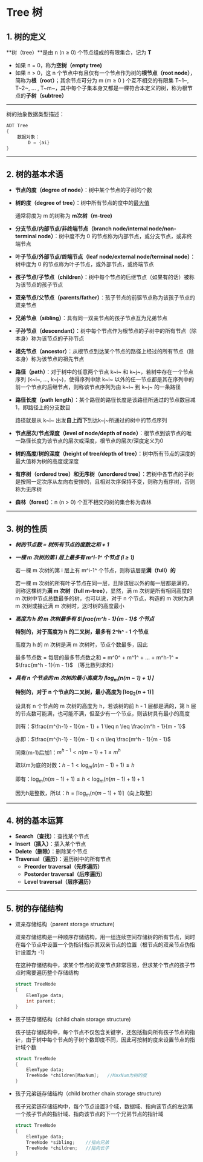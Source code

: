# Tree 树

## 1. 树的定义

**树（tree）**是由 n (n $\geq$ 0) 个节点组成的有限集合，记为 **T**

+ 如果 n = 0，称为**空树（empty tree)**
+ 如果 n > 0，这 n 个节点中有且仅有一个节点作为树的**根节点（root node）**，简称为**根（root）**；其余节点可分为 m (m $\geq$ 0 ) 个互不相交的有限集 T~1~, T~2~, ... , T~m~，其中每个子集本身又都是一棵符合本定义的树，称为根节点的**子树（subtree）**

---

树的抽象数据类型描述：

~~~C++
ADT Tree
{
    数据对象：
        D = {ai}
}
~~~

---

## 2. 树的基本术语

+ **节点的度（degree of node）**：树中某个节点的子树的个数

+ **树的度（degree of tree）**：树中所有节点的度中的<u>最大值</u>

  通常将度为 m 的树称为 **m次树（m-tree)**

  

+ **分支节点/内部节点/非终端节点（branch node/internal node/non-terminal node）**：树中度不为 0 的节点称为内部节点，或分支节点，或非终端节点

+ **叶子节点/外部节点/终端节点（leaf node/external node/terminal node）**：树中度为 0 的节点称为叶子节点，或外部节点，或终端节点

+ **孩子节点/子节点（children）**：树中每个节点的后继节点（如果有的话）被称为该节点的孩子节点

+ **双亲节点/父节点（parents/father）**：孩子节点的前驱节点称为该孩子节点的双亲节点

+ **兄弟节点（sibling）**：具有同一双亲节点的孩子节点互为兄弟节点

+ **子孙节点（descendant）**：树中每个节点作为根节点的子树中的所有节点（除本身）称为该节点的子孙节点

+ **祖先节点（ancestor）**：从根节点到达某个节点的路径上经过的所有节点（除本身）称为该节点的祖先节点



+ **路径（path）**：对于树中的任意两个节点 k~i~ 和 k~j~，若树中存在一个节点序列 (k~i~, ..., k~j~)，使得序列中除 k~i~ 以外的任一节点都是其在序列中的前一个节点的后继节点，则称该节点序列为由 k~i~ 到 k~j~ 的一条路径

+ **路径长度（path length）**：某个路径的路径长度是该路径所通过的节点数目减1，即路径上的分支数目

  路径就是从 k~i~ 出发**自上而下**到达k~j~所通过的树中的节点序列



+ **节点层次/节点深度（level of node/depth of node）**：根节点到该节点的唯一路径长度为该节点的层次或深度，根节点的层次/深度定义为0
+ **树的高度/树的深度（height of tree/depth of tree）**：树中所有节点的深度的最大值称为树的高度或深度



+ **有序树（ordered tree）和无序树（unordered tree）**：若树中各节点的子树是按照一定次序从左向右安排的，且相对次序保持不变，则称为有序树，否则称为无序树
+ **森林（forest）**：n (n > 0) 个互不相交的树的集合称为森林

---

## 3. 树的性质

+ ***树的节点数 = 树所有节点的度数之和 + 1***

+ ***一棵 m 次树的第 i 层上最多有 m^i-1^ 个节点 (i $\geq$ 1)***

  若一棵 m 次树的第 i 层上有 m^i-1^ 个节点，则称该层是**满（full）的**

  若一棵 m 次树的所有叶子节点在同一层，且除该层以外的每一层都是满的，则称这棵树为**满 m 次树（full m-tree）**，显然，满 m 次树是所有相同高度的 m 次树中节点总数最多的树，也可以说，对于 n 个节点，构造的 m 次树为满 m 次树或接近满 m 次树时，这时树的高度最小

+ ***高度为 h 的 m 次树最多有 $\frac{m^h - 1}{m - 1}$ 个节点***

  **特别的，对于高度为 h 的二叉树，最多有 2^h^ - 1 个节点**

  高度为 h 的 m 次树是满 m 次树时，节点个数最多，因此

  最多节点数 = 每层的最多节点数之和 = m^0^ + m^1^ + ... + m^h-1^ =  $\frac{m^h - 1}{m - 1}$ （等比数列求和）

+ ***具有 n 个节点的 m 次树的最小高度为 $\lceil \log_m{(n(m-1)+1)} \rceil$***

  **特别的，对于 n 个节点的二叉树，最小高度为 $\lceil \log_2{(n+1)} \rceil$**

  设具有 n 个节点的 m 次树的高度为 h，若该树的前 h - 1 层都是满的，第 h 层的节点数可能满，也可能不满，但至少有一个节点，则该树具有最小的高度

  则有：$\frac{m^{h-1} - 1}{m - 1} + 1 \leq n \leq \frac{m^h - 1}{m - 1}$

  亦即：$\frac{m^{h-1} - 1}{m - 1} < n \leq \frac{m^h - 1}{m - 1}$

  同乘(m-1)后加1：$m^{h-1} < n(m-1)+1 \leq m^h$

  取以m为底的对数：$h - 1 < \log_m{(n(m-1)+1) \leq h}$

  即有：$\log_m{(n(m-1)+1) \leq h < \log_m{(n(m-1)+1) + 1}}$

  因为h是整数，所以：$h = \lceil \log_m{(n(m-1)+1)} \rceil$（向上取整）

---

## 4. 树的基本运算

+ **Search（查找）**：查找某个节点
+ **Insert（插入）**：插入某个节点
+ **Delete（删除）**：删除某个节点
+ **Traversal（遍历）**：遍历树中的所有节点
  + **Preorder traversal（先序遍历）**
  + **Postorder traversal（后序遍历）**
  + **Level traversal（层序遍历）**

---

## 5. 树的存储结构

+ 双亲存储结构（parent storage structure)

  双亲存储结构是一种顺序存储结构，用一组连续空间存储树的所有节点，同时在每个节点中设置一个伪指针指示其双亲节点的位置（根节点的双亲节点伪指针设置为 -1）

  在这种存储结构中，求某个节点的双亲节点非常容易，但求某个节点的孩子节点时需要遍历整个存储结构

  ~~~C++
  struct TreeNode
  {
      ElemType data;
      int parent;
  }
  ~~~

+ 孩子链存储结构（child chain storage structure)

  孩子链存储结构中，每个节点不仅包含关键字，还包括指向所有孩子节点的指针，由于树中每个节点的子树个数即度不同，因此可按树的度来设置节点的指针域个数

  ~~~C++
  struct TreeNode
  {
      ElemType data;
      TreeNode *children[MaxNum];	//MaxNum为树的度
  }
  ~~~

+ 孩子兄弟链存储结构（child brother chain storage structure)

  孩子兄弟链存储结构中，每个节点设置3个域，数据域、指向该节点的左边第一个孩子节点的指针域、指向该节点的下一个兄弟节点的指针域

  ~~~C++
  struct TreeNode
  {
      ElemType data;
      TreeNode *sibling;	//指向兄弟
      TreeNode *children;	//指向长子
  }
  ~~~

  


